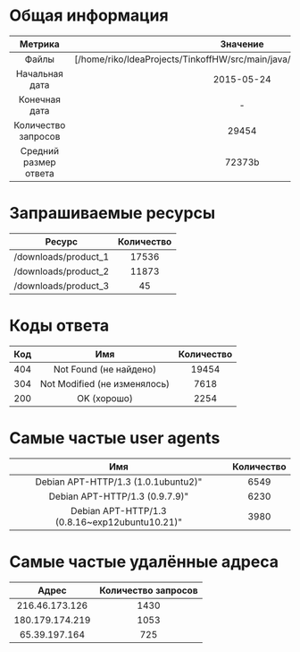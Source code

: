 # Общая информация
| Метрика | Значение |
|:-------------:|:-------------:|
| Файлы | [/home/riko/IdeaProjects/TinkoffHW/src/main/java/edu/project3/nginx_logs.txt]|
| Начальная дата | 2015-05-24|
| Конечная дата | -|
| Количество запросов | 29454|
| Средний размер ответа | 72373b| 
# Запрашиваемые ресурсы
| Ресурс | Количество |
|:-------------:|:-------------:|
|/downloads/product_1|17536|
|/downloads/product_2|11873|
|/downloads/product_3|45|
# Коды ответа
| Код | Имя | Количество |
|:-------------:|:-------------:|:-------------:|
|404|Not Found (не найдено)|19454|
|304|Not Modified (не изменялось)|7618|
|200|OK (хорошо)|2254|
# Самые частые user agents
| Имя | Количество |
|:-------------:|:-------------:|
|Debian APT-HTTP/1.3 (1.0.1ubuntu2)"|6549|
|Debian APT-HTTP/1.3 (0.9.7.9)"|6230|
|Debian APT-HTTP/1.3 (0.8.16~exp12ubuntu10.21)"|3980|
# Самые частые удалённые адреса
| Адрес | Количество запросов |
|:-------------:|:-------------:|
|216.46.173.126|1430|
|180.179.174.219|1053|
|65.39.197.164|725|
